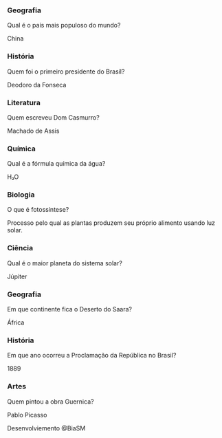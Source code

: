 <!DOCTYPE html>
<html lang="pt-br">
<head>
    <meta charset="UTF-8">
    <meta name="viewport" content="width=device-width, initial-scale=1.0">
    <link rel="preconnect" href="https://fonts.googleapis.com">
<link rel="preconnect" href="https://fonts.googleapis.com">
<link rel="preconnect" href="https://fonts.gstatic.com" crossorigin>
<link href="https://fonts.googleapis.com/css2?family=Bai+Jamjuree:ital,wght@0,200;0,300;0,400;0,500;0,600;0,700;1,200;1,300;1,400;1,500;1,600;1,700&family=Exile&family=Lora:ital,wght@0,400..700;1,400..700&family=Noto+Serif:ital,wght@0,100..900;1,100..900&family=Tagesschrift&display=swap" rel="stylesheet">
    <link rel="stylesheet" href="assets/style.css">
    <title>Flashcard</title>
</head>
<body>
    <main>
        <section id="container">
     <article class="cartao">
                <div class="cartao__conteudo">
                    <h3>Geografia</h3>
                    <div class="cartao__conteudo__pergunta">
                       <p>Qual é o país mais populoso do mundo?</p>
                    <div class="cartao__conteudo__resposta">
                        <p>China</p>
                    </div>
                </div>
            </article>    
        <article class="cartao">
                <div class="cartao__conteudo">
                    <h3>História</h3>
                    <div class="cartao__conteudo__pergunta">
                       <p>Quem foi o primeiro presidente do Brasil?</p>
                    </div>
                    <div class="cartao__conteudo__resposta">
                        <p>Deodoro da Fonseca</p>
                    </div>
                </div>
            </article>
            <article class="cartao">
                <div class="cartao__conteudo">
                    <h3>Literatura</h3>
                    <div class="cartao__conteudo__pergunta">
                        <p>Quem escreveu Dom Casmurro?</p>
                    </div>
                    <div class="cartao__conteudo__resposta">
                       <p>Machado de Assis</p>
                    </div>
                </div>
            </article>
            <article class="cartao">
                <div class="cartao__conteudo">
                    <h3>Química</h3>
                    <div class="cartao__conteudo__pergunta">
                        <p>Qual é a fórmula química da água?</p>
                    </div>
                    <div class="cartao__conteudo__resposta">
                       <p>H₂O</p>
                    </div>
                </div>
            </article>
             <article class="cartao">
                <div class="cartao__conteudo">
                    <h3>Biologia</h3>
                    <div class="cartao__conteudo__pergunta">
                       <p>O que é fotossíntese?</p>
                    </div>
                    <div class="cartao__conteudo__resposta">
                      <p>Processo pelo qual as plantas produzem seu próprio alimento usando luz solar.</p>
                    </div>
                </div>
            </article>
            <article class="cartao">
                <div class="cartao__conteudo">
                    <h3>Ciência</h3>
                    <div class="cartao__conteudo__pergunta">
                       <p>Qual é o maior planeta do sistema solar?</p>
                    </div>
                    <div class="cartao__conteudo__resposta">
                      <p>Júpiter</p>
                    </div>
                </div>
            </article>
            <article class="cartao">
                <div class="cartao__conteudo">
                    <h3>Geografia</h3>
                    <div class="cartao__conteudo__pergunta">
                       <p>Em que continente fica o Deserto do Saara?</p>
                    </div>
                    <div class="cartao__conteudo__resposta">
                      <p>África</p>
                    </div>
                </div>
            </article>
            <article class="cartao">
                <div class="cartao__conteudo">
                    <h3>História</h3>
                    <div class="cartao__conteudo__pergunta">
                       <p>Em que ano ocorreu a Proclamação da República no Brasil?</p>
                    </div>
                    <div class="cartao__conteudo__resposta">
                      <p>1889</p>
                    </div>
                </div>
            </article>
            <article class="cartao">
                <div class="cartao__conteudo">
                    <h3>Artes</h3>
                    <div class="cartao__conteudo__pergunta">
                       <p>Quem pintou a obra Guernica?</p>
                    </div>
                    <div class="cartao__conteudo__resposta">
                      <p>Pablo Picasso</p>
                    </div>
                </div>
            </article>
        </section>
    </main>
    <footer>
        <p>Desenvolviemento @BiaSM</p>
    </footer>
</body>
</html>
